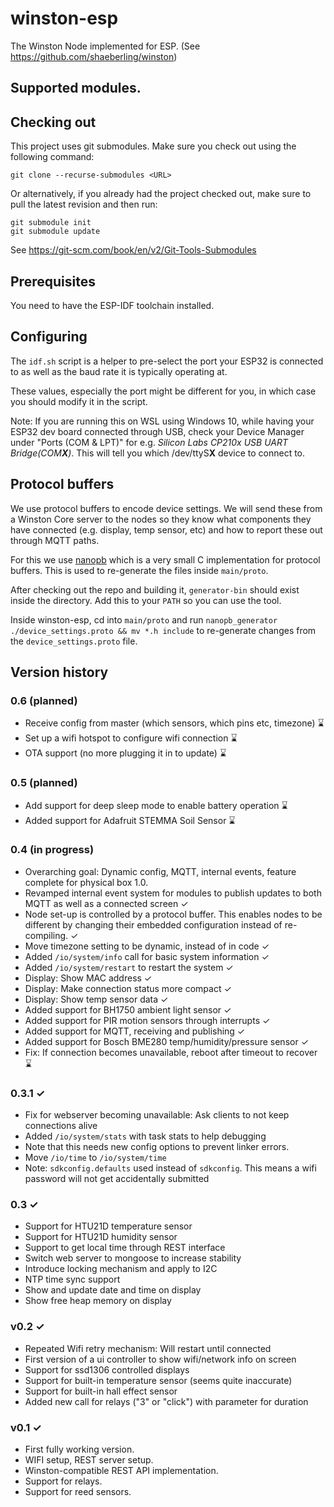 # winston-esp
The Winston Node implemented for ESP.  (See https://github.com/shaeberling/winston)

## Supported modules.

## Checking out
This project uses git submodules. Make sure you check out using the following command:

```
git clone --recurse-submodules <URL>
```

Or alternatively, if you already had the project checked out, make sure to pull the latest revision and then run:

```
git submodule init
git submodule update
```

See https://git-scm.com/book/en/v2/Git-Tools-Submodules

## Prerequisites
You need to have the ESP-IDF toolchain installed.

## Configuring
The `idf.sh` script is a helper to pre-select the port your ESP32 is connected to as well as the baud rate it is typically operating at.

These values, especially the port might be different for you, in which case you should modify it in the script.

Note: If you are running this on WSL using Windows 10, while having your ESP32 dev board connected through USB, check your Device Manager under "Ports (COM & LPT)" for e.g. *Silicon Labs CP210x USB UART Bridge(COM**X**)*. This will tell you which /dev/ttyS**X** device to connect to.

## Protocol buffers
We use protocol buffers to encode device settings. We will send these from a Winston Core server
to the nodes so they know what components they have connected (e.g. display, temp sensor, etc)
and how to report these out through MQTT paths.

For this we use [nanopb](https://github.com/nanopb/nanopb) which is a very small C implementation
for protocol buffers. This is used to re-generate the files inside `main/proto`.

After checking out the repo and building it, `generator-bin` should exist inside the directory.
Add this to your `PATH` so you can use the tool.

Inside winston-esp, cd into `main/proto` and run `nanopb_generator ./device_settings.proto && mv *.h include` to re-generate changes from the `device_settings.proto` file.

## Version history

### 0.6 (planned)
 - Receive config from master (which sensors, which pins etc, timezone) ⌛
 - Set up a wifi hotspot to configure wifi connection ⌛
 - OTA support (no more plugging it in to update) ⌛

### 0.5 (planned)
 - Add support for deep sleep mode to enable battery operation ⌛
 - Added support for Adafruit STEMMA Soil Sensor ⌛


### 0.4  (in progress)
 - Overarching goal: Dynamic config, MQTT, internal events, feature complete for physical box 1.0.
 - Revamped internal event system for modules to publish updates to both MQTT as well as a connected screen ✓
 - Node set-up is controlled by a protocol buffer. This enables nodes to be different by changing their embedded configuration instead of re-compiling. ✓
 - Move timezone setting to be dynamic, instead of in code ✓
 - Added `/io/system/info` call for basic system information ✓
 - Added `/io/system/restart` to restart the system ✓
 - Display: Show MAC address ✓
 - Display: Make connection status more compact ✓
 - Display: Show temp sensor data ✓
 - Added support for BH1750 ambient light sensor ✓
 - Added support for PIR motion sensors through interrupts ✓
 - Added support for MQTT, receiving and publishing ✓
 - Added support for Bosch BME280 temp/humidity/pressure sensor ✓
 - Fix: If connection becomes unavailable, reboot after timeout to recover ⌛

### 0.3.1 ✓
 - Fix for webserver becoming unavailable: Ask clients to not keep connections alive
 - Added `/io/system/stats` with task stats to help debugging
  - Note that this needs new config options to prevent linker errors.
 - Move `/io/time` to `/io/system/time`
 - Note: `sdkconfig.defaults` used instead of `sdkconfig`. This means a wifi password will not get accidentally submitted

### 0.3 ✓
 - Support for HTU21D temperature sensor
 - Support for HTU21D humidity sensor
 - Support to get local time through REST interface
 - Switch web server to mongoose to increase stability
 - Introduce locking mechanism and apply to I2C
 - NTP time sync support
 - Show and update date and time on display
 - Show free heap memory on display

### v0.2 ✓
 - Repeated Wifi retry mechanism: Will restart until connected
 - First version of a ui controller to show wifi/network info on screen
 - Support for ssd1306 controlled displays
 - Support for built-in temperature sensor (seems quite inaccurate)
 - Support for built-in hall effect sensor
 - Added new call for relays ("3" or "click") with parameter for duration

### v0.1 ✓
 - First fully working version.
 - WIFI setup, REST server setup.
 - Winston-compatible REST API implementation.
 - Support for relays.
 - Support for reed sensors.
